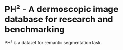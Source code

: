 # PH² - A dermoscopic image database for research and benchmarking

PH² is a dataset for semantic segmentation task.